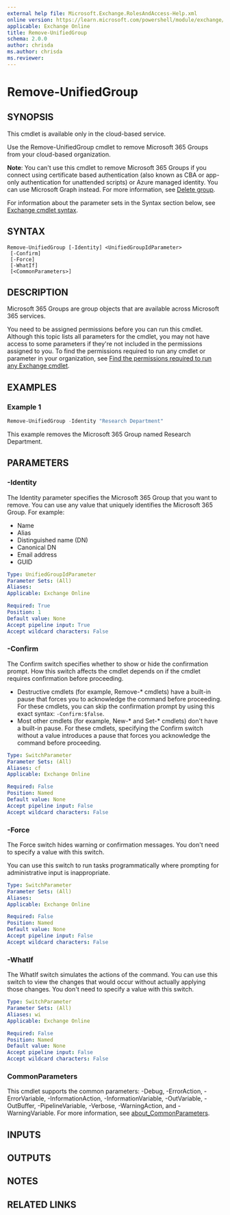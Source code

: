 ```yaml
---
external help file: Microsoft.Exchange.RolesAndAccess-Help.xml
online version: https://learn.microsoft.com/powershell/module/exchange/remove-unifiedgroup
applicable: Exchange Online
title: Remove-UnifiedGroup
schema: 2.0.0
author: chrisda
ms.author: chrisda
ms.reviewer:
---
```


# Remove-UnifiedGroup

## SYNOPSIS
This cmdlet is available only in the cloud-based service.

Use the Remove-UnifiedGroup cmdlet to remove Microsoft 365 Groups from your cloud-based organization.

**Note**: You can't use this cmdlet to remove Microsoft 365 Groups if you connect using certificate based authentication (also known as CBA or app-only authentication for unattended scripts) or Azure managed identity. You can use Microsoft Graph instead. For more information, see [Delete group](https://learn.microsoft.com/graph/api/group-delete).

For information about the parameter sets in the Syntax section below, see [Exchange cmdlet syntax](https://learn.microsoft.com/powershell/exchange/exchange-cmdlet-syntax).

## SYNTAX

```
Remove-UnifiedGroup [-Identity] <UnifiedGroupIdParameter>
 [-Confirm]
 [-Force]
 [-WhatIf]
 [<CommonParameters>]
```

## DESCRIPTION
Microsoft 365 Groups are group objects that are available across Microsoft 365 services.

You need to be assigned permissions before you can run this cmdlet. Although this topic lists all parameters for the cmdlet, you may not have access to some parameters if they're not included in the permissions assigned to you. To find the permissions required to run any cmdlet or parameter in your organization, see [Find the permissions required to run any Exchange cmdlet](https://learn.microsoft.com/powershell/exchange/find-exchange-cmdlet-permissions).

## EXAMPLES

### Example 1
```powershell
Remove-UnifiedGroup -Identity "Research Department"
```

This example removes the Microsoft 365 Group named Research Department.

## PARAMETERS

### -Identity
The Identity parameter specifies the Microsoft 365 Group that you want to remove. You can use any value that uniquely identifies the Microsoft 365 Group. For example:

- Name
- Alias
- Distinguished name (DN)
- Canonical DN
- Email address
- GUID

```yaml
Type: UnifiedGroupIdParameter
Parameter Sets: (All)
Aliases:
Applicable: Exchange Online

Required: True
Position: 1
Default value: None
Accept pipeline input: True
Accept wildcard characters: False
```

### -Confirm
The Confirm switch specifies whether to show or hide the confirmation prompt. How this switch affects the cmdlet depends on if the cmdlet requires confirmation before proceeding.

- Destructive cmdlets (for example, Remove-\* cmdlets) have a built-in pause that forces you to acknowledge the command before proceeding. For these cmdlets, you can skip the confirmation prompt by using this exact syntax: `-Confirm:$false`.
- Most other cmdlets (for example, New-\* and Set-\* cmdlets) don't have a built-in pause. For these cmdlets, specifying the Confirm switch without a value introduces a pause that forces you acknowledge the command before proceeding.

```yaml
Type: SwitchParameter
Parameter Sets: (All)
Aliases: cf
Applicable: Exchange Online

Required: False
Position: Named
Default value: None
Accept pipeline input: False
Accept wildcard characters: False
```

### -Force
The Force switch hides warning or confirmation messages. You don't need to specify a value with this switch.

You can use this switch to run tasks programmatically where prompting for administrative input is inappropriate.

```yaml
Type: SwitchParameter
Parameter Sets: (All)
Aliases:
Applicable: Exchange Online

Required: False
Position: Named
Default value: None
Accept pipeline input: False
Accept wildcard characters: False
```

### -WhatIf
The WhatIf switch simulates the actions of the command. You can use this switch to view the changes that would occur without actually applying those changes. You don't need to specify a value with this switch.

```yaml
Type: SwitchParameter
Parameter Sets: (All)
Aliases: wi
Applicable: Exchange Online

Required: False
Position: Named
Default value: None
Accept pipeline input: False
Accept wildcard characters: False
```

### CommonParameters
This cmdlet supports the common parameters: -Debug, -ErrorAction, -ErrorVariable, -InformationAction, -InformationVariable, -OutVariable, -OutBuffer, -PipelineVariable, -Verbose, -WarningAction, and -WarningVariable. For more information, see [about_CommonParameters](https://go.microsoft.com/fwlink/p/?LinkID=113216).

## INPUTS

## OUTPUTS

## NOTES

## RELATED LINKS
